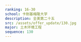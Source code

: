 ```yaml
---
ranking: 16-30
school: 卡耐基梅隆大学
description: 全美第二十五
src: /assets/offer_update/130.jpg
major: 土木环境工程
sequence: 130
---
```

